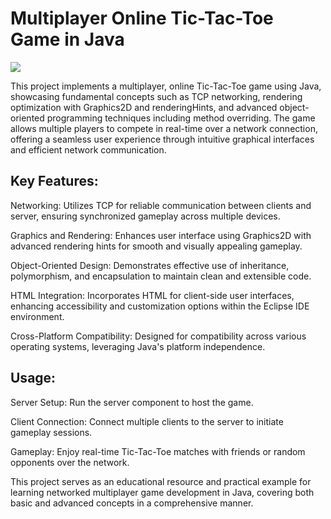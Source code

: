 <h1>Multiplayer Online Tic-Tac-Toe Game in Java</h1>
<img src="https://codewithcurious.com/wp-content/uploads/2023/02/Handwritten-Notes-28-1024x576.png"/>

<p> This project implements a multiplayer, online Tic-Tac-Toe game using Java, showcasing fundamental concepts such as TCP networking, 
  rendering optimization with Graphics2D and renderingHints, and advanced object-oriented programming techniques including method overriding. 
  The game allows multiple players to compete in real-time over a network connection,
  offering a seamless user experience through intuitive graphical interfaces and efficient network communication.</p>

<h2>Key Features:</h2>
  
<p>Networking: Utilizes TCP for reliable communication between clients and server, ensuring synchronized gameplay across multiple devices.</p>
<p>Graphics and Rendering: Enhances user interface using Graphics2D with advanced rendering hints for smooth and visually appealing gameplay.</p>
<p>Object-Oriented Design: Demonstrates effective use of inheritance, polymorphism, and encapsulation to maintain clean and extensible code.</p>
<p>HTML Integration: Incorporates HTML for client-side user interfaces, enhancing accessibility and customization options within the Eclipse IDE environment.</p>
<p>Cross-Platform Compatibility: Designed for compatibility across various operating systems, leveraging Java's platform independence.</p>

<h2>Usage:</h2>

<p>Server Setup: Run the server component to host the game.</p>
<p>Client Connection: Connect multiple clients to the server to initiate gameplay sessions.</p>  
<p>Gameplay: Enjoy real-time Tic-Tac-Toe matches with friends or random opponents over the network.</p>
<p>
  This project serves as an educational resource and practical example for learning networked multiplayer game development in Java,
  covering both basic and advanced concepts in a comprehensive manner.
</p>
